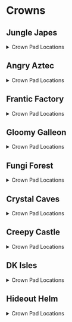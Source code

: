 # Crowns 

## Jungle Japes
<details>
<summary>Crown Pad Locations</summary>

| Map | Name | Logic |
| --- | ---- | ----- |
| Jungle Japes | Jungle Japes: Near Funky |  | 
| Jungle Japes | Jungle Japes: On Tree (Starting Area) |  | 
| Jungle Japes | Jungle Japes: Diddy Cavern |  | 
| Jungle Japes | Jungle Japes: Painting Hill | (l.handstand and l.islanky) or l.CanMoonkick() or ((l.phasewalk or l.generalclips) and (l.istiny or l.isdiddy)) | 
| Jungle Japes | Jungle Japes: Shellhive Island |  | 
| Jungle Japes | Jungle Japes: Near Stump |  | 
| Jungle Japes | Jungle Japes: Near Log |  | 
| Jungle Japes | Jungle Japes: Vine Pit |  | 
| Jungle Japes | Jungle Japes: Lanky Alcove Hill | (l.handstand and l.lanky) or (l.phasewalk and (l.isdiddy or l.istiny)) | 
| Jungle Japes | Jungle Japes: Fairy Pool |  | 
| Jungle Japes | Jungle Japes: Behind Lanky Hut |  | 
| Jungle Japes | Jungle Japes: Behind DK Hut |  | 
| Jungle Japes | Jungle Japes: Behind Storm Area Shop |  | 
| Jungle Japes | Jungle Japes: Minecart Alcove |  | 
| Jungle Japes | Jungle Japes: Near High Shop |  | 
| Jungle Japes | Jungle Japes: Near Kong Cage |  | 
| Jungle Japes | Jungle Japes: Near Cannon Platform |  | 
| Jungle Japes | Jungle Japes: In T&S Alcove |  | 
| Jungle Japes | Jungle Japes: Lower River |  | 
| Japes Under Ground | Jungle Japes - Underground: Behind Cannon |  | 
| Japes Under Ground | Jungle Japes - Underground: Near Vines |  | 
| Japes Lanky Cave | Jungle Japes - Painting Room: Near Peg |  | 
| Japes Mountain | Jungle Japes - Mountain: Near Entrance (Ground) |  | 
| Japes Mountain | Jungle Japes - Mountain: Near Entrance (High) |  | 
| Japes Mountain | Jungle Japes - Mountain: On Barrel |  | 
| Japes Mountain | Jungle Japes - Mountain: Near HiLo Machine | (l.charge or l.phasewalk) and l.diddy | 
| Japes Mountain | Jungle Japes - Mountain: Under Conveyor | (l.CanSlamSwitch(Levels.JungleJapes, 1) or l.phasewalk) and l.diddy | 
| Japes Tiny Hive | Jungle Japes - Shell: Main Room |  | 
| Japes Tiny Hive | Jungle Japes - Shell: 1st Room |  | 
| Japes Tiny Hive | Jungle Japes - Shell: 3rd Room | (l.CanSlamSwitch(Levels.JungleJapes, 1) or l.phasewalk) and l.tiny | 
</details>

## Angry Aztec
<details>
<summary>Crown Pad Locations</summary>

| Map | Name | Logic |
| --- | ---- | ----- |
| Aztec Tiny Temple | Angry Aztec - Tiny Temple: Vulture Room | l.CanSlamSwitch(Levels.AngryAztec, 1) and l.grape and l.islanky | 
| Aztec Tiny Temple | Angry Aztec - Tiny Temple: Starting Room (Low) |  | 
| Aztec Tiny Temple | Angry Aztec - Tiny Temple: Starting Room (High) | l.CanSlamSwitch(Levels.AngryAztec, 1) and l.diddy | 
| Aztec Tiny Temple | Angry Aztec - Tiny Temple: Kong Free Room |  | 
| Angry Aztec | Angry Aztec: Blueprint Room | l.phasewalk or (l.coconut and ((l.strongKong and l.isdonkey) or (l.twirl and l.istiny))) | 
| Angry Aztec | Angry Aztec: Oasis |  | 
| Angry Aztec | Angry Aztec: Behind Tiny Temple |  | 
| Angry Aztec | Angry Aztec: On Tiny Temple | (l.jetpack and l.diddy) or l.CanMoonkick() | 
| Angry Aztec | Angry Aztec: Near Oasis Shop |  | 
| Angry Aztec | Angry Aztec: Near Hunky Chunky Barrel |  | 
| Angry Aztec | Angry Aztec: Next to Chunky Cage (1) |  | 
| Angry Aztec | Angry Aztec: Next to Chunky Cage (2) |  | 
| Angry Aztec | Angry Aztec: Near Llama Temple (Left) |  | 
| Angry Aztec | Angry Aztec: Near Llama Temple (Right) |  | 
| Angry Aztec | Angry Aztec: On Llama Temple | (l.jetpack and l.diddy) or l.CanMoonkick() | 
| Angry Aztec | Angry Aztec: Near Snoop Tunnel Shop |  | 
| Angry Aztec | Angry Aztec: On 5-Door Temple | (l.jetpack and l.diddy) or l.CanMoonkick() | 
| Angry Aztec | Angry Aztec: Near Snoop Tunnel Exterior Warp |  | 
| Angry Aztec | Angry Aztec: Near Vulture Cage | l.vines or (l.jetpack and l.diddy)) | 
| Angry Aztec | Angry Aztec: Under Vulture Cage |  | 
| Angry Aztec | Angry Aztec: Near Gong Tower |  | 
| Angry Aztec | Angry Aztec: Snoop Tunnel |  | 
| Aztec Donkey5DTemple | Angry Aztec - DK 5DT: Dead End | (l.coconut and l.isdonkey) or l.phasewalk | 
| Aztec Diddy5DTemple | Angry Aztec - Diddy 5DT: Dead End | (l.peanut and l.isdiddy) or l.phasewalk | 
| Aztec Lanky5DTemple | Angry Aztec - Lanky 5DT: Dead End | (l.grape and l.islanky) or l.phasewalk | 
| Aztec Lanky5DTemple | Angry Aztec - Lanky 5DT: Near Vanilla Balloon | (l.grape and l.islanky) or l.phasewalk | 
| Aztec Tiny5DTemple | Angry Aztec - Tiny 5DT: Dead End | (l.feather and l.istiny) or l.phasewalk | 
| Aztec Chunky5DTemple | Angry Aztec - Chunky 5DT: Path Split (1) | (l.pineapple and l.ischunky) or l.phasewalk | 
| Aztec Chunky5DTemple | Angry Aztec - Chunky 5DT: Path Split (2) | (l.pineapple and l.ischunky) or l.phasewalk | 
| Aztec Llama Temple | Angry Aztec - Llama Temple: Llama Right |  | 
| Aztec Llama Temple | Angry Aztec - Llama Temple: Llama Left |  | 
| Aztec Llama Temple | Angry Aztec - Llama Temple: Matching Room | (l.grape and l.lanky) or l.phasewalk | 
| Aztec Llama Temple | Angry Aztec - Llama Temple: Snoop Switch |  | 
| Aztec Llama Temple | Angry Aztec - Llama Temple: Lava Room |  | 
</details>

## Frantic Factory
<details>
<summary>Crown Pad Locations</summary>

| Map | Name | Logic |
| --- | ---- | ----- |
| Frantic Factory | Frantic Factory: Under R&D Grate (1) | l.grab and l.donkey, is_vanilla=True | 
| Frantic Factory | Frantic Factory: Foyer Carpet |  | 
| Frantic Factory | Frantic Factory: Foyer far left |  | 
| Frantic Factory | Frantic Factory: Near Hatch |  | 
| Frantic Factory | Frantic Factory: Hatch Pole Center |  | 
| Frantic Factory | Frantic Factory: Hatch Pole Bottom |  | 
| Frantic Factory | Frantic Factory: Production Room Lower Section |  | 
| Frantic Factory | Frantic Factory: Under High Conveyors |  | 
| Frantic Factory | Frantic Factory: Past Tiny Production Bonus | l.twirl and l.tiny) | 
| Frantic Factory | Frantic Factory: On Production outside box |  | 
| Frantic Factory | Frantic Factory: Storage Room Corner |  | 
| Frantic Factory | Frantic Factory: Cranky/Candy Room |  | 
| Frantic Factory | Frantic Factory: Dark Room | (l.punch and l.chunky) or l.phasewalk) | 
| Frantic Factory | Frantic Factory: Arcade Room Bench |  | 
| Frantic Factory | Frantic Factory: Snide's Room |  | 
| Frantic Factory | Frantic Factory: Right Corridor |  | 
| Frantic Factory | Frantic Factory: Number Game |  | 
| Frantic Factory | Frantic Factory: Under Block Tower Stairs |  | 
| Frantic Factory | Frantic Factory: Block Tower Lower Bonus |  | 
| Frantic Factory | Frantic Factory: Funky's Room |  | 
| Frantic Factory | Frantic Factory: Near Funky's |  | 
| Frantic Factory | Frantic Factory: Near Car Race | (l.mini and l.istiny) or l.phasewalk) | 
| Frantic Factory | Frantic Factory: Under R&D Grate (2) | (l.grab and l.donkey) or l.phasewalk or l.generalclips | 
| Factory Crusher | Frantic Factory - Crusher: Central Safehaven | (l.strongKong and l.isdonkey) or l.phasewalk or l.generalclips | 
| Factory Power Hut | Frantic Factory - Power Shed: Corner |  | 
</details>

## Gloomy Galleon
<details>
<summary>Crown Pad Locations</summary>

| Map | Name | Logic |
| --- | ---- | ----- |
| Gloomy Galleon | Gloomy Galleon: Under Cranky | (l.punch and l.chunky) or l.phasewalk | 
| Gloomy Galleon | Gloomy Galleon: Near Chest Cannon (1) |  | 
| Gloomy Galleon | Gloomy Galleon: Near Chest Cannon (2) |  | 
| Gloomy Galleon | Gloomy Galleon: Near Chest GB Tunnel |  | 
| Gloomy Galleon | Gloomy Galleon: Near Chest GB |  | 
| Gloomy Galleon | Gloomy Galleon: Left of Cranky |  | 
| Gloomy Galleon | Gloomy Galleon: Near Bridge Warp 3 |  | 
| Gloomy Galleon | Gloomy Galleon: On Lighthouse Platform (Rocketbarrel) |  | 
| Gloomy Galleon | Gloomy Galleon: On Lighthouse Platform (Baboon Blast) |  | 
| Gloomy Galleon | Gloomy Galleon: On Rocketbarrel platform |  | 
| Gloomy Galleon | Gloomy Galleon: Blueprint Alcove |  | 
| Gloomy Galleon | Gloomy Galleon: Behind Snide's |  | 
| Gloomy Galleon | Gloomy Galleon: On Gold Tower | (l.balloon and l.islanky and Events.WaterSwitch in l.Events) or l.CanMoonkick() | 
| Galleon Sick Bay | Gloomy Galleon - Seasick Ship: Left of Cannon |  | 
| Galleon Sick Bay | Gloomy Galleon - Seasick Ship: Right of Cannon |  | 
| Galleon Sick Bay | Gloomy Galleon - Seasick Ship: Behind Spinning Barrels | (l.punch and l.ischunky) or l.phasewalk | 
| Galleon Lighthouse | Gloomy Galleon - Lighthouse: Bottom Left |  | 
| Galleon Lighthouse | Gloomy Galleon - Lighthouse: Back Right |  | 
</details>

## Fungi Forest
<details>
<summary>Crown Pad Locations</summary>

| Map | Name | Logic |
| --- | ---- | ----- |
| Fungi Forest | Fungi Forest: Giant Mushroom High Ladder Platform | Events.Night in l.Events or l.advanced_platforming | 
| Fungi Forest | Fungi Forest: Near Well |  | 
| Fungi Forest | Fungi Forest: Behind Clock |  | 
| Fungi Forest | Fungi Forest: In front of Clock |  | 
| Fungi Forest | Fungi Forest: Near Blue Tunnel |  | 
| Fungi Forest | Fungi Forest: Near Snide's HQ |  | 
| Fungi Forest | Fungi Forest: Behind Diddy Barn |  | 
| Fungi Forest | Fungi Forest: Left of Diddy Barn |  | 
| Fungi Forest | Fungi Forest: Near Mill Tag |  | 
| Fungi Forest | Fungi Forest: Near Well Exit |  | 
| Fungi Forest | Fungi Forest: Near Winch |  | 
| Fungi Forest | Fungi Forest: Near Mill Punch Door |  | 
| Fungi Forest | Fungi Forest: En route to DK Barn |  | 
| Fungi Forest | Fungi Forest: Right of DK Barn |  | 
| Fungi Forest | Fungi Forest: Far Right of DK Barn |  | 
| Fungi Forest | Fungi Forest: Behind DK Barn |  | 
| Fungi Forest | Fungi Forest: Far Left of DK Barn |  | 
| Fungi Forest | Fungi Forest: Near DK Barn |  | 
| Fungi Forest | Fungi Forest: Near Funky's |  | 
| Fungi Forest | Fungi Forest: Near Beanstalk Area Entrance |  | 
| Fungi Forest | Fungi Forest: Near Beanstalk |  | 
| Fungi Forest | Fungi Forest: Near Beanstalk Mini Monkey |  | 
| Fungi Forest | Fungi Forest: Near Giant Mushroom |  | 
| Fungi Forest | Fungi Forest: Near Yellow Tunnel |  | 
| Fungi Forest | Fungi Forest: Near Cranky |  | 
| Fungi Forest | Fungi Forest: Near Lower Baboon Blast Ladder |  | 
| Fungi Forest | Fungi Forest: Above Upper Baboon Blast Ladder |  | 
| Fungi Forest | Fungi Forest: Highest Giant Mushroom Platform |  | 
| Fungi Forest | Fungi Forest: Behind Rabbit |  | 
| Fungi Forest | Fungi Forest: Under Owl Tree |  | 
| Fungi Forest | Fungi Forest: Near Owl Rocketbarrel (1) |  | 
| Fungi Forest | Fungi Forest: Near Owl Rocketbarrel (2) |  | 
| Fungi Forest | Fungi Forest: On Mill |  | 
| Forest Anthill | Fungi Forest - Anthill: Orange Platform |  | 
| Forest Winch Room | Fungi Forest - Winch Room: Opposite Entrance |  | 
| Forest Thornvine Barn | Fungi Forest - DK Barn: Near Entrance |  | 
| Forest Thornvine Barn | Fungi Forest - DK Barn: Near Ladder |  | 
| Forest Mill Front | Fungi Forest - Mill Front: Near Conveyor |  | 
| Forest Mill Front | Fungi Forest - Mill Front: Near Mini Monkey |  | 
| Forest Giant Mushroom | Fungi Forest - Giant Mushroom: Near Tiny Bonus |  | 
| Forest Giant Mushroom | Fungi Forest - Giant Mushroom: Near Gun Switches |  | 
| Forest Giant Mushroom | Fungi Forest - Giant Mushroom: Near Bottom Cannon |  | 
| Forest Giant Mushroom | Fungi Forest - Giant Mushroom: Near Night Door Vines |  | 
| Forest Giant Mushroom | Fungi Forest - Giant Mushroom: On Top Viney Platform |  | 
| Forest Mill Attic | Fungi Forest - Mill Attic: Near Box |  | 
| Forest Lanky Zingers Room | Fungi Forest - Mushroom Leap: Opposite Entrance |  | 
| Forest Lanky Mushrooms Room | Fungi Forest - Mushroom Slam: Opposite Entrance |  | 
| Forest Chunky Face Room | Fungi Forest - Face Puzzle: Near Puzzle |  | 
| Forest Mill Back | Fungi Forest - Mill Rear: Near Thatch |  | 
| Forest Spider | Fungi Forest - Spider: Opposite Entrance |  | 
</details>

## Crystal Caves
<details>
<summary>Crown Pad Locations</summary>

| Map | Name | Logic |
| --- | ---- | ----- |
| Crystal Caves | Crystal Caves: In Tiny Ice Shield | (l.monkeyport and l.mini and l.twirl and l.tiny) or l.CanPhaseswim() | 
| Crystal Caves | Crystal Caves: In Chunky Ice Shield | Events.CavesLargeBoulderButton in l.Events or l.CanPhaseswim() or l.generalclips | 
| Crystal Caves | Crystal Caves: On 5DI Pillar | (l.jetpack and l.isdiddy) or (l.twirl and l.istiny) | 
| Crystal Caves | Crystal Caves: In Hidden Bonus Room |  | 
| Crystal Caves | Crystal Caves: In Giant Boulder Room |  | 
| Crystal Caves | Crystal Caves: In front of Cranky |  | 
| Crystal Caves | Crystal Caves: Near Ice Castle Tag (1) |  | 
| Crystal Caves | Crystal Caves: Near Ice Castle Tag (2) |  | 
| Crystal Caves | Crystal Caves: Near Ice Castle Tag (3) |  | 
| Crystal Caves | Crystal Caves: On Ice Castle | (l.balloon and l.islanky) or (l.jetpack and l.isdiddy) or l.advanced_platforming | 
| Crystal Caves | Crystal Caves: Near Small Boulder |  | 
| Crystal Caves | Crystal Caves: Near Snide's HQ |  | 
| Crystal Caves | Crystal Caves: Under Small Boulder |  | 
| Crystal Caves | Crystal Caves: Near Gorilla Gone Room |  | 
| Crystal Caves | Crystal Caves: In Gorilla Gone Room | l.punch and l.chunky) | 
| Crystal Caves | Crystal Caves: Near Kasplat Spire |  | 
| Crystal Caves | Crystal Caves: Near Funky's |  | 
| Crystal Caves | Crystal Caves: Hidden Kasplat Room |  | 
| Crystal Caves | Crystal Caves: Near 1DC Headphones |  | 
| Crystal Caves | Crystal Caves: Near Rotating Room (1) |  | 
| Crystal Caves | Crystal Caves: Near Rotating Room (2) |  | 
| Crystal Caves | Crystal Caves: High Cabin Kasplat Platform |  | 
| Crystal Caves | Crystal Caves: Near Rotating Room Rocketbarrel |  | 
| Crystal Caves | Crystal Caves: Near Tiny 5DC |  | 
| Crystal Caves | Crystal Caves: Near Diddy Upper 5DC |  | 
| Caves Rotating Cabin | Crystal Caves - Rotating Room: Left Portion | l.Slam and l.isdonkey | 
| Caves Donkey Igloo | Crystal Caves - DK 5DI: Behind Maze |  | 
| Caves Lanky Igloo | Crystal Caves - Lanky 5DI: High Platform | l.balloon and l.islanky) | 
| Caves Tiny Igloo | Crystal Caves - Tiny 5DI: Opposite Entrance |  | 
| Caves Lanky Cabin | Crystal Caves - Lanky 1DC: Carpet |  | 
| Caves Diddy Upper Cabin | Crystal Caves - Diddy Upper 5DC: Right |  | 
| Caves Donkey Cabin | Crystal Caves - DK 5DC: Opposite Entrance |  | 
| Caves Tiny Cabin | Crystal Caves - Tiny Cabin: Interior |  | 
</details>

## Creepy Castle
<details>
<summary>Crown Pad Locations</summary>

| Map | Name | Logic |
| --- | ---- | ----- |
| Castle Greenhouse | Creepy Castle - Greenhouse: Center |  | 
| Castle Greenhouse | Creepy Castle - Greenhouse: Dead End (1) |  | 
| Castle Greenhouse | Creepy Castle - Greenhouse: Dead End (2) |  | 
| Castle Greenhouse | Creepy Castle - Greenhouse: GB Box |  | 
| Castle Greenhouse | Creepy Castle - Greenhouse: Dead End (3) |  | 
| Creepy Castle | Creepy Castle: Near Tree |  | 
| Creepy Castle | Creepy Castle: Near Crypt Entrance (1) |  | 
| Creepy Castle | Creepy Castle: Near Crypt Entrance (2) |  | 
| Creepy Castle | Creepy Castle: Near Crypt Entrance (3) |  | 
| Creepy Castle | Creepy Castle: Near Dungeon Tunnel Steps |  | 
| Creepy Castle | Creepy Castle: Near Dungeon Tunnel |  | 
| Creepy Castle | Creepy Castle: Near Kasplat Pole |  | 
| Creepy Castle | Creepy Castle: Near Lower Rocketbarrel |  | 
| Creepy Castle | Creepy Castle: Near Lower Tag Barrel |  | 
| Creepy Castle | Creepy Castle: Near Headphones |  | 
| Creepy Castle | Creepy Castle: Near Drawbridge Exit |  | 
| Creepy Castle | Creepy Castle: Near Cranky |  | 
| Creepy Castle | Creepy Castle: Near Shed |  | 
| Creepy Castle | Creepy Castle: Near Wind Tower (1) |  | 
| Creepy Castle | Creepy Castle: Near Snide's HQ |  | 
| Creepy Castle | Creepy Castle: On Wind Tower | l.jetpack and l.isdiddy) | 
| Castle Ballroom | Creepy Castle - Ballroom: Near Left Candle |  | 
| Castle Ballroom | Creepy Castle - Ballroom: Near Right Candle |  | 
| Castle Dungeon | Creepy Castle - Dungeon: Near Diddy Room Entrance |  | 
| Castle Dungeon | Creepy Castle - Dungeon: DK Dungeon Room | (l.CanSlamSwitch(Levels.CreepyCastle, 3) and l.donkey) or l.phasewalk | 
| Castle Shed | Creepy Castle - Shed: Near Entrance |  | 
| Castle Lower Cave | Creepy Castle - Crypt Hub: Lower Portion |  | 
| Castle Lower Cave | Creepy Castle - Crypt Hub: Behind Lanky Crypt |  | 
| Castle Lower Cave | Creepy Castle - Crypt Hub: Near Funky's |  | 
| Castle Crypt | Creepy Castle - Chunky Crypt: Near Coffin | (l.pineapple and l.ischunky) or l.phasewalk | 
| Castle Crypt | Creepy Castle - Diddy Crypt: Near Coffin | (l.peanut and l.isdiddy) or l.phasewalk | 
| Castle Mausoleum | Creepy Castle - Lanky Crypt: Lanky Tunnel |  | 
| Castle Upper Cave | Creepy Castle - Tunnel: Near Pit |  | 
| Castle Upper Cave | Creepy Castle - Tunnel: Near Candy's |  | 
| Castle Library | Creepy Castle - Library: Flying Book Room | (l.CanSlamSwitch(Levels.CreepyCastle, 3) and l.isdonkey and (l.strongKong or l.settings.damage_amount == DamageAmount.default)) or l.phasewalk | 
| Castle Museum | Creepy Castle - Museum: Near Race |  | 
| Castle Museum | Creepy Castle - Museum: Behind Pillar | (l.monkeyport and l.istiny) or l.phasewalk | 
| Castle Museum | Creepy Castle - Museum: Main Room |  | 
| Castle Trash Can | Creepy Castle - Trash Can: Near Cheese |  | 
| Castle Tree | Creepy Castle - Tree: Starting Room |  | 
</details>

## DK Isles
<details>
<summary>Crown Pad Locations</summary>

| Map | Name | Logic |
| --- | ---- | ----- |
| Isles Snide Room | DK Isles - Snide's Room: Under Rock | l.chunky and l.barrels | 
| Fungi Forest Lobby | DK Isles - Fungi Lobby: Gorilla Gone Box | ((l.coconut and l.peanut and l.grape and l.feather and l.pineapple and l.donkey and l.diddy and l.lanky and l.tiny) or l.phasewalk) and l.chunky and l.gorillaGone | 
| Isles | DK Isles: Fungi Platform |  | 
| Isles | DK Isles: Waterfall Platform | (Events.IslesDiddyBarrelSpawn in l.Events and l.jetpack and l.isdiddy) or (l.advanced_platforming and (l.isdonkey or l.isdiddy or l.ischunky or (l.istiny and l.twirl))) | 
| Isles | DK Isles: Near Caves Lobby Tree (1) |  | 
| Isles | DK Isles: Near K. Rool |  | 
| Isles | DK Isles: Near Fungi Cannon |  | 
| Isles | DK Isles: Near Caves Lobby Tree (2) |  | 
| Isles | DK Isles: Front of Aztec Building |  | 
| Isles | DK Isles: Near K. Lumsy |  | 
| Isles | DK Isles: Near Monkeyport (1) |  | 
| Isles | DK Isles: Near Monkeyport (2) |  | 
| Isles | DK Isles: Under DK Caged GB |  | 
| Isles | DK Isles: Behind Factory Lobby Entrance |  | 
| Isles | DK Isles: Right of Factory Lobby Entrance |  | 
| Isles | DK Isles: Behind Helm Lobby Entrance |  | 
| Isles | DK Isles: Left Kroc Isle Arm |  | 
| Isles | DK Isles: Right Kroc Isle Arm |  | 
| Isles | DK Isles: Fairy Isle |  | 
| Isles | DK Isles: Small Island |  | 
| Jungle Japes Lobby | DK Isles - Japes Lobby: Near Portal |  | 
| Angry Aztec Lobby | DK Isles - Aztec Lobby: In Front of Feather Door |  | 
| Angry Aztec Lobby | DK Isles - Aztec Lobby: Behind Feather Door | (l.feather and l.tiny) or l.phasewalk | 
| Frantic Factory Lobby | DK Isles - Factory Lobby: Near Lever |  | 
| Frantic Factory Lobby | DK Isles - Factory Lobby: Above Portal | ((l.grab and l.donkey) or (l.advanced_platforming and (l.isdiddy or l.istiny or l.ischunky))) | 
| Gloomy Galleon Lobby | DK Isles - Galleon Lobby: Right of Portal |  | 
| Gloomy Galleon Lobby | DK Isles - Galleon Lobby: Left of Portal |  | 
| Crystal Caves Lobby | DK Isles - Caves Lobby: Right of Portal |  | 
| Crystal Caves Lobby | DK Isles - Caves Lobby: High Platform | (l.jetpack and l.isdiddy) or l.CanMoonkick() | 
| Crystal Caves Lobby | DK Isles - Caves Lobby: Blueprint Room | (l.punch and l.chunky) or l.phasewalk or l.ledgeclip | 
| Creepy Castle Lobby | DK Isles - Castle Lobby: Right of Entrance |  | 
| Creepy Castle Lobby | DK Isles - Castle Lobby: Left of Portal |  | 
| Hideout Helm Lobby | DK Isles - Helm Lobby: Bonus Platform | (l.vines and l.gorillaGone and l.ischunky) or (l.advanced_platforming and l.istiny and l.twirl) | 
| Training Grounds | DK Isles - Training Grounds: Far Mountain |  | 
| Training Grounds | DK Isles - Training Grounds: Near Mountain | (l.twirl and l.istiny) or (l.advanced_platforming and l.isdonkey) | 
| Training Grounds | DK Isles - Training Grounds: Rear Cave |  | 
| Training Grounds | DK Isles - Training Grounds: Banana Hoard | l.vines or l.CanMoonkick() | 
| Training Grounds | DK Isles - Training Grounds: Near Pool |  | 
| Banana Fairy Room | DK Isles - Fairy Island: Right of Queen |  | 
| Banana Fairy Room | DK Isles - Fairy Island: Behind Queen |  | 
| Banana Fairy Room | DK Isles - Fairy Island: Rareware Room | l.BananaFairies >= l.settings.rareware_gb_fairies and l.istiny | 
| KLumsy | DK Isles - K. Lumsy: Back Right |  | 
| KLumsy | DK Isles - K. Lumsy: Near Left |  | 
</details>

## Hideout Helm
<details>
<summary>Crown Pad Locations</summary>

| Map | Name | Logic |
| --- | ---- | ----- |
| Hideout Helm | Hideout Helm - Metal grate by Mini Monkey barrel | ( l.lanky and l.handstand and ((l.chunky and l.pineapple and l.vines) or l.phasewalk) and ( l.settings.helm_setting == HelmSetting.skip_all or ( Events.HelmDonkeyDone in l.Events and Events.HelmChunkyDone in l.Events and Events.HelmTinyDone in l.Events and Events.HelmLankyDone in l.Events and Events.HelmDiddyDone in l.Events ) ) ) | 
| Hideout Helm | Hideout Helm - Mini Monkey room right side | ( l.lanky and l.handstand and ((l.chunky and l.pineapple and l.vines) or l.phasewalk) and ( l.settings.helm_setting == HelmSetting.skip_all or ( Events.HelmDonkeyDone in l.Events and Events.HelmChunkyDone in l.Events and Events.HelmTinyDone in l.Events and Events.HelmLankyDone in l.Events and Events.HelmDiddyDone in l.Events ) ) ) | 
| Hideout Helm | Hideout Helm - Pineapple switch room in ammo alcove | ( l.lanky and l.handstand and l.settings.helm_setting == HelmSetting.skip_all or ( Events.HelmDonkeyDone in l.Events and Events.HelmChunkyDone in l.Events and Events.HelmTinyDone in l.Events and Events.HelmLankyDone in l.Events and Events.HelmDiddyDone in l.Events ) ) | 
| Hideout Helm | Hideout Helm - First room left of Tag barrel | ( l.settings.helm_setting == HelmSetting.skip_all or ( Events.HelmDonkeyDone in l.Events and Events.HelmChunkyDone in l.Events and Events.HelmTinyDone in l.Events and Events.HelmLankyDone in l.Events and Events.HelmDiddyDone in l.Events ) ) | 
| Hideout Helm | Hideout Helm - Top of Blast-o-Matic | ( l.jetpack and l.isdiddy and ( l.settings.helm_setting == HelmSetting.skip_all or ( Events.HelmDonkeyDone in l.Events and Events.HelmChunkyDone in l.Events and Events.HelmTinyDone in l.Events and Events.HelmLankyDone in l.Events and Events.HelmDiddyDone in l.Events ) ) ) | 
| Hideout Helm | Hideout Helm - Blast-o-Matic platform left side | ( l.settings.helm_setting == HelmSetting.skip_all or ( Events.HelmDonkeyDone in l.Events and Events.HelmChunkyDone in l.Events and Events.HelmTinyDone in l.Events and Events.HelmLankyDone in l.Events and Events.HelmDiddyDone in l.Events ) ) | 
| Hideout Helm | Hideout Helm - Blast-o-Matic platform right side | ( l.settings.helm_setting == HelmSetting.skip_all or ( Events.HelmDonkeyDone in l.Events and Events.HelmChunkyDone in l.Events and Events.HelmTinyDone in l.Events and Events.HelmLankyDone in l.Events and Events.HelmDiddyDone in l.Events ) ) | 
| Hideout Helm | Hideout Helm - Under K. Rool door | ( l.settings.helm_setting == HelmSetting.skip_all or ( Events.HelmDonkeyDone in l.Events and Events.HelmChunkyDone in l.Events and Events.HelmTinyDone in l.Events and Events.HelmLankyDone in l.Events and Events.HelmDiddyDone in l.Events ) ) | 
| Hideout Helm | Hideout Helm - Navigation room near terminals |  | 
| Hideout Helm | Hideout Helm - Navigation room near left window |  | 
| Hideout Helm | Hideout Helm - Navigation room near right window |  | 
| Hideout Helm | Hideout Helm - K. Rool room near kong faces | l.CrownDoorOpened() or l.generalclips | 
| Hideout Helm | Hideout Helm - K. Rool room in front of chair | l.CrownDoorOpened() or l.generalclips | 
</details>
